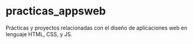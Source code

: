 # practicas_appsweb
Prácticas y proyectos relacionadas con el diseño de aplicaciones web en lenguaje HTML, CSS, y JS.
